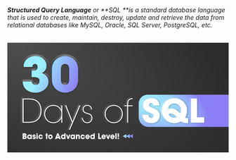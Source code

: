 ###### **Structured Query Language** or **SQL **is a standard database language that is used to create, maintain, destroy, update and retrieve the data from relational databases like MySQL, Oracle, SQL Server, PostgreSQL, etc.


![1712876589561](image/README/1712876589561.png)
